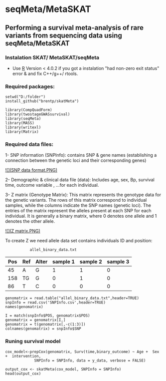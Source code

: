# seqMeta/MetaSKAT
## Performing a survival meta-analysis of rare variants from sequencing data using seqMeta/MetaSKAT

### Instalation SKAT/ MetaSKAT/seqMeta


-   Use [R](https://cran.r-project.org/) Version \< 4.0.2 if you got a instalation "had non-zero exit status" error & and fix C++/g++/ rtools.

### Required packages:

```{r}
setwd("D:/folder")
install_github("brentp/skatMeta")

library(CompQuadForm)
library(twostageGWASsurvival)
library(seqMeta)
library(MASS)
library(writexl)
library(Matrix)
```

### Required data files:

1- SNP information (SNPInfo): contains SNP & gene names (establishing a connection between the genetic loci and their corresponding genes)

[![](SNP data format.PNG)](https://drive.google.com/file/d/1nOs2OyH6q_GUuTImJf9dgHdifO2chzSQ/view?usp=drive_link)

2- Demographic & clinical data file (data): Includes age, sex, Bp, survival time, outcome variable , ...for each individual.

3- Z matrix (Genotype Matrix): This matrix represents the genotype data for the genetic variants. The rows of this matrix correspond to individual samples, while the columns indicate the SNP names (genetic loci). The entries of the matrix represent the alleles present at each SNP for each individual. It is generally a binary matrix, where 0 denotes one allele and 1 denotes the other allele.

[![](Z matrix.PNG)](https://drive.google.com/file/d/10t80BN7hGG4__dXEF_IGA_uQyzgflGpU/view?usp=drive_link)

To create Z we need allele data set contains individuals ID and position:

               allel_binary_data.txt

| Pos | Ref | Alter | sample 1 | sample 2 | sample 3 |
|-----|-----|-------|----------|----------|----------|
| 45  | A   | G     | 1        | 1        | 0        |
| 158 | TG  | G     | 0        | 1        | 0        |
| 86  | T   | C     | 0        | 0        | 0        |

```{r}
genomatrix = read.table("allel_binary_data.txt",header=TRUE)
snpInfo = read.csv('SNPInfo.csv',header=TRUE)
names(genomatrix)

I = match(snpInfo$POS, genomatrix$POS)
genomatrix = genomatrix[I,]
genomatrix = t(genomatrix[,-c(1:3)])
colnames(genomatrix) = snpInfo$SNP
``` 

### Runing survival model

```{r}
cox_model<-prepCox(genomatrix, Surv(time,binary_outcome) ~ Age +  Sex +  intervention, 
             SNPInfo = SNPInfo, data = y_data, verbose = FALSE)

output_cox <- skatMeta(cox_model, SNPInfo = SNPInfo)
head(output_cox)
```

